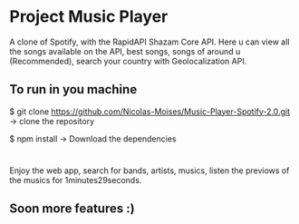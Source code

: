 # Project Music Player

A clone of Spotify, with the RapidAPI Shazam Core API. Here u can view all the songs available on the API, best songs, songs of around u (Recommended), search your country with Geolocalization API. 

## To run in you machine

$ git clone https://github.com/Nicolas-Moises/Music-Player-Spotify-2.0.git -> clone the repository


$ npm install -> Download the dependencies
#

Enjoy the web app, search for bands, artists, musics, listen the previows of the musics for 1minutes29seconds. 

## Soon more features :)